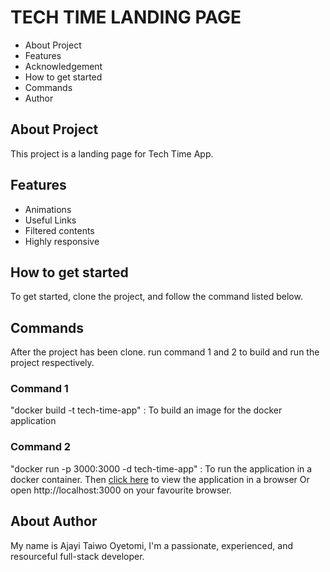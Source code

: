 # TECH TIME LANDING PAGE
- About Project
- Features
- Acknowledgement
- How to get started
- Commands
- Author 

## About Project
This project is a landing page for Tech Time App. 


## Features
- Animations
- Useful Links
- Filtered contents
- Highly responsive



## How to get started 
To get started, clone the project, and follow the command listed below.

## Commands
After the project has been clone. run command 1 and 2 to build and run the project respectively.

### Command 1
"docker build -t tech-time-app" : To build an image for the docker application
### Command 2
"docker run -p 3000:3000 -d tech-time-app" : To run the application in a docker container.
Then [click here](http://localhost:3000) to view the application in a browser Or open http://localhost:3000 on your favourite browser. 

## About Author
My name is Ajayi Taiwo Oyetomi, I'm a passionate, experienced, and resourceful full-stack developer.

